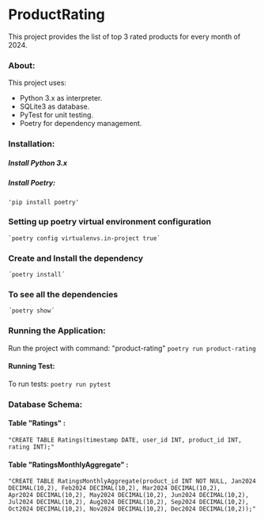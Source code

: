 # **ProductRating**
This project provides the list of top 3 rated products for every month of 2024.

### About:
This project uses:
- Python 3.x as interpreter.
- SQLite3 as database.
- PyTest for unit testing.
- Poetry for dependency management.

### Installation:

##### Install Python 3.x
##### Install Poetry:
    'pip install poetry'

### Setting up poetry virtual environment configuration   
    `poetry config virtualenvs.in-project true`

### Create and Install the dependency 
    ´poetry install´

### To see all the dependencies 
    ´poetry show´

### Running the Application:
Run the project with command: "product-rating"
    `poetry run product-rating`

#### Running Test:
To run tests:
    `poetry run pytest`

### Database Schema:

#### Table "Ratings" :
    "CREATE TABLE Ratings(timestamp DATE, user_id INT, product_id INT, rating INT);"

#### Table "RatingsMonthlyAggregate" :
    "CREATE TABLE RatingsMonthlyAggregate(product_id INT NOT NULL, Jan2024 DECIMAL(10,2), Feb2024 DECIMAL(10,2), Mar2024 DECIMAL(10,2), 
    Apr2024 DECIMAL(10,2), May2024 DECIMAL(10,2), Jun2024 DECIMAL(10,2), Jul2024 DECIMAL(10,2), Aug2024 DECIMAL(10,2), Sep2024 DECIMAL(10,2), 
    Oct2024 DECIMAL(10,2), Nov2024 DECIMAL(10,2), Dec2024 DECIMAL(10,2));"